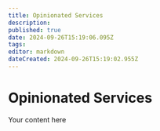 ```yaml
---
title: Opinionated Services
description: 
published: true
date: 2024-09-26T15:19:06.095Z
tags: 
editor: markdown
dateCreated: 2024-09-26T15:19:02.955Z
---
```


# Opinionated Services
Your content here
